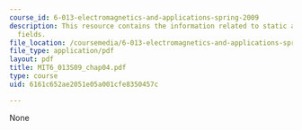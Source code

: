 ```yaml
---
course_id: 6-013-electromagnetics-and-applications-spring-2009
description: This resource contains the information related to static and quasistatic
  fields.
file_location: /coursemedia/6-013-electromagnetics-and-applications-spring-2009/6161c652ae2051e05a001cfe8350457c_MIT6_013S09_chap04.pdf
file_type: application/pdf
layout: pdf
title: MIT6_013S09_chap04.pdf
type: course
uid: 6161c652ae2051e05a001cfe8350457c

---
```

None